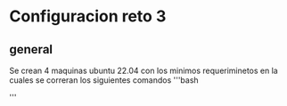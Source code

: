 # Configuracion reto 3
## general
Se crean 4 maquinas ubuntu 22.04 con los minimos requeriminetos en la cuales se correran los siguientes comandos
'''bash

'''
